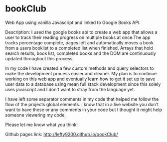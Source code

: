 # bookClub
Web App using vanilla Javascript and linked to Google Books API.

Description:
I used the google books api to create a web app that allows a user to track their reading progress on multiple books at once.The app tracks percentage complete, pages left and automatically moves a book from a users booklist to a completed list when finished. Arrays that hold search results, book list, completed books and the DOM are continuously updated throughout this process.

In my code I have created a few custom methods and query selectors to make the development process easier and cleaner. My plan is to continue working on this web app and eventually learn how to get it set up to save user data to a database using mean full stack development since this solely uses javascript and I don't want to stray from the language yet.

I have left some separator comments in my code that helped me follow the flow of the projects global elements. I know that in a live website you don't want to have these or any comments in your code but I thought it might help someone viewering my code.

Please let me know what you think!

Github pages link:   http://lefty9200.github.io/bookClub/
